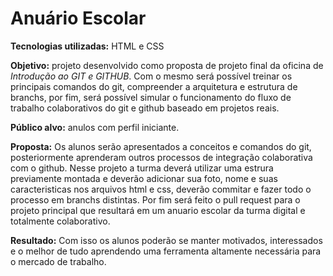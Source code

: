# Anuário Escolar

**Tecnologias utilizadas:** HTML e CSS

**Objetivo:** projeto desenvolvido como proposta de projeto final da oficina de *Introdução ao GIT e GITHUB*. Com o mesmo será possível treinar os principais comandos do git, compreender a arquitetura e estrutura de branchs, por fim, será possível simular o funcionamento do fluxo de trabalho colaborativos do git e github baseado em projetos reais.

**Público alvo:** anulos com perfil iniciante.

**Proposta:** Os alunos serão apresentados a conceitos e comandos do git, posteriormente aprenderam outros processos de integração colaborativa com o github.
Nesse projeto a turma deverá utilizar uma estrura previamente montada e deverão adicionar sua foto, nome e suas caracteristicas nos arquivos html e css, deverão commitar e fazer todo o processo em branchs distintas. Por fim será feito o pull request para o projeto principal que resultará  em um anuario escolar da turma digital e totalmente colaborativo.

**Resultado:** Com isso os alunos poderão se manter motivados, interessados e o melhor de tudo aprendendo uma ferramenta altamente necessária para o mercado de trabalho.
